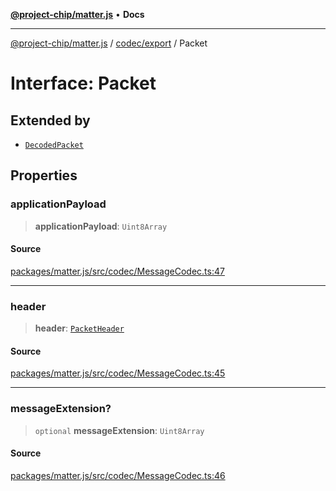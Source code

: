 [**@project-chip/matter.js**](../../../README.md) • **Docs**

***

[@project-chip/matter.js](../../../modules.md) / [codec/export](../README.md) / Packet

# Interface: Packet

## Extended by

- [`DecodedPacket`](DecodedPacket.md)

## Properties

### applicationPayload

> **applicationPayload**: `Uint8Array`

#### Source

[packages/matter.js/src/codec/MessageCodec.ts:47](https://github.com/project-chip/matter.js/blob/7a8cbb56b87d4ccf34bec5a9a95ab40a1711324f/packages/matter.js/src/codec/MessageCodec.ts#L47)

***

### header

> **header**: [`PacketHeader`](PacketHeader.md)

#### Source

[packages/matter.js/src/codec/MessageCodec.ts:45](https://github.com/project-chip/matter.js/blob/7a8cbb56b87d4ccf34bec5a9a95ab40a1711324f/packages/matter.js/src/codec/MessageCodec.ts#L45)

***

### messageExtension?

> `optional` **messageExtension**: `Uint8Array`

#### Source

[packages/matter.js/src/codec/MessageCodec.ts:46](https://github.com/project-chip/matter.js/blob/7a8cbb56b87d4ccf34bec5a9a95ab40a1711324f/packages/matter.js/src/codec/MessageCodec.ts#L46)
